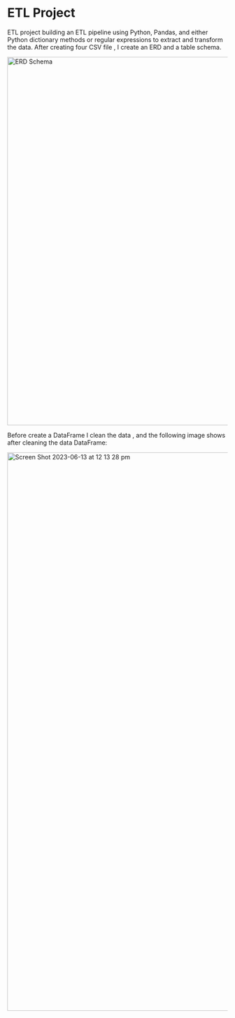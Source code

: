# ETL Project
ETL project building an ETL pipeline using Python, Pandas, and either Python dictionary methods or regular expressions to extract and transform the data.
After creating four CSV file , I create an ERD and a table schema.

<img width="843" alt="ERD Schema" src="https://github.com/gulcan7414/ETL-Crowdfunding/assets/123443605/e83d2c25-7a73-4c00-88c8-4cf4a3399125">


Before create a DataFrame I clean the data , and the following image shows after cleaning the data DataFrame:

<img width="1278" alt="Screen Shot 2023-06-13 at 12 13 28 pm" src="https://github.com/gulcan7414/ETL-Crowdfunding/assets/123443605/f227430b-097e-4004-b463-9ffb193f2672">

